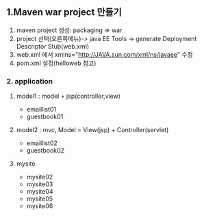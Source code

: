 
## 1.Maven war project 만들기
1. maven project 생성: packaging => war
2. project 선택(오른쪽메뉴)-> java EE Tools -> generate Deployment Descriptor Stub(web.xml)
3. web.xml 에서 xmlns="http://JAVA.sun.com/xml/ns/javaee" 수정
4. pom.xml 설정(helloweb 참고)

### 2. application
1. model1 : model + jsp(controller,view)
    - emaillist01
    - guestbook01

2. model2 : mvc, Model = View(jsp) + Controller(servlet)
    - emaillist02
    - guestbook02
   

3. mysite
    - mysite02
    - mysite03
    - mysite04
    - mysite05
    - mysite06